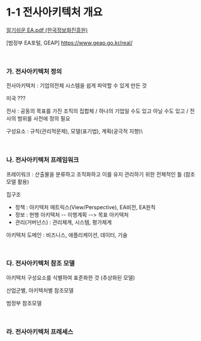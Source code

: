 # 1-1 전사아키텍처 개요

[알기쉬운 EA.pdf (한국정보화진흥원)](./file/%EC%95%8C%EA%B8%B0%EC%89%AC%EC%9A%B4%20EA.pdf)

[범정부 EA포털, GEAP] https://www.geap.go.kr/real/

<br>

### 가. 전사아키텍처 정의 

전사아키텍처 : 기업의전체 시스템을 쉽게 파악할 수 있게 만든 것

미국 ???

전사 : 공동의 목표를 가진 조직의 집합체  /  하나의 기업일 수도 있고 아닐 수도 있고  /  전사의 범위를 사전에 정의 필요

구성요소 : 규칙(관리적문제),  모델(표기법),  계획(궁극적 지향)\

<br>


### 나. 전사아키텍처 프레임워크 

프레이워크 : 산출물을 분류하고 조직화하고 이를 유지 관리하기 위한 전체적인 틀 (참조모델 활용)

집구조
- 정책 : 아키텍처 매트릭스(View/Perspective), EA비전, EA원칙
- 정보 : 현행 아키텍처 -- 이행계획 --> 목표 아키텍처
- 관리(거버넌스) : 관리체계, 시스템, 평가체계

아키텍처 도메인 : 비즈니스, 애플리케이션, 데이터, 기술

<br>


### 다. 전사아키텍처 참조 모델

아키텍처 구성요소를 식별하여 표준화한 것 (추상화된 모델)

산업군별, 아키텍처별 참조모델

범정부 참조모델

<br>


### 라. 전사아키텍처 프레세스
